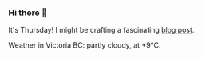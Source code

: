 ### Hi there :wave:

It's Thursday! I might be crafting a fascinating [blog post](https://benjaminwuethrich.dev).

Weather in Victoria BC: partly cloudy, at +9°C.

